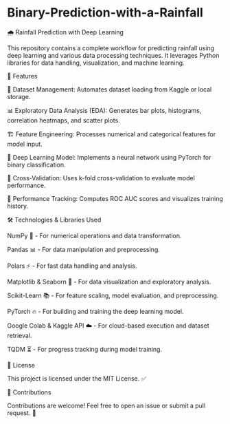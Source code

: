 # Binary-Prediction-with-a-Rainfall
🌧️ Rainfall Prediction with Deep Learning

This repository contains a complete workflow for predicting rainfall using deep learning and various data processing techniques. It leverages Python libraries for data handling, visualization, and machine learning.

🚀 Features

📂 Dataset Management: Automates dataset loading from Kaggle or local storage.

📊 Exploratory Data Analysis (EDA): Generates bar plots, histograms, correlation heatmaps, and scatter plots.

🏗️ Feature Engineering: Processes numerical and categorical features for model input.

🤖 Deep Learning Model: Implements a neural network using PyTorch for binary classification.

🔄 Cross-Validation: Uses k-fold cross-validation to evaluate model performance.

🎯 Performance Tracking: Computes ROC AUC scores and visualizes training history.

🛠️ Technologies & Libraries Used

NumPy 🧮 - For numerical operations and data transformation.

Pandas 📊 - For data manipulation and preprocessing.

Polars ⚡ - For fast data handling and analysis.

Matplotlib & Seaborn 🎨 - For data visualization and exploratory analysis.

Scikit-Learn 📚 - For feature scaling, model evaluation, and preprocessing.

PyTorch 🔥 - For building and training the deep learning model.

Google Colab & Kaggle API ☁️ - For cloud-based execution and dataset retrieval.

TQDM ⏳ - For progress tracking during model training.

📜 License

This project is licensed under the MIT License. ✅

🤝 Contributions

Contributions are welcome! Feel free to open an issue or submit a pull request. 🔧
